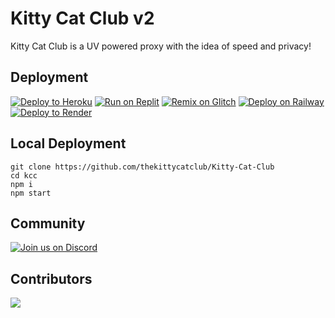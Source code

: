 # Kitty Cat Club v2

Kitty Cat Club is a UV powered proxy with the idea of speed and privacy!

## Deployment
<a target="_blank" href="https://heroku.com/deploy/?template=https://github.com/thekittycatclub/Kitty-Cat-Club"><img alt="Deploy to Heroku" src="https://binbashbanana.github.io/deploy-buttons/buttons/official/heroku.svg"></a>
<a target="_blank" href="https://replit.com/github/thekittycatclub/Kitty-Cat-Club"><img alt="Run on Replit" src="https://binbashbanana.github.io/deploy-buttons/buttons/official/replit.svg"></a>
<a target="_blank" href="https://glitch.com/edit/#!/import/github/thekittycatclub/Kitty-Cat-Club"><img alt="Remix on Glitch" src="https://binbashbanana.github.io/deploy-buttons/buttons/official/glitch.svg"></a>
<a target="_blank" href="https://railway.app/new/template?template=https://github.com/thekittycatclub/Kitty-Cat-Club"><img alt="Deploy on Railway" src="https://binbashbanana.github.io/deploy-buttons/buttons/official/railway.svg"></a>
<a target="_blank" href="https://render.com/deploy?repo=https://github.com/thekittycatclub/Kitty-Cat-Club"><img alt="Deploy to Render" src="https://binbashbanana.github.io/deploy-buttons/buttons/official/render.svg"></a>

## Local Deployment
```
git clone https://github.com/thekittycatclub/Kitty-Cat-Club
cd kcc
npm i
npm start
```

## Community
[![Join us on Discord](https://invidget.switchblade.xyz/zw7GaBCsHt?theme=dark)](https://discord.gg/zw7GaBCsHt)

## Contributors
<a href="https://github.com/thekittycatclub/Kitty-Cat-Club/graphs/contributors">
  <img src="https://contrib.rocks/image?repo=thekittycatclub/Kitty-Cat-Club" />
</a>




